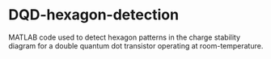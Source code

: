 # DQD-hexagon-detection
MATLAB code used to detect hexagon patterns in the charge stability diagram for a double quantum dot transistor operating at room-temperature.
